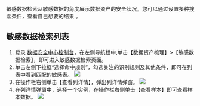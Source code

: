 敏感数据检索从敏感数据的角度展示数据资产的安全状况。您可以通过设置多种搜索条件，查看自己想要的结果 。

## 敏感数据检索列表
1.	登录 [数据安全中心控制台](https://console.cloud.tencent.com/dsgc/overview)，在左侧导航栏中,单击【数据资产梳理】>【敏感数据检索】，即可进入敏感数据检索页面。
2. 单击左侧下拉框“选择命中规则”，勾选关注的识别规则及其他条件，即可在列表中看到匹配的敏感表。
![](https://main.qcloudimg.com/raw/5c3ef82aab00ff16e2db310115a107af.png)
3. 在操作栏右侧单击【查看列详情】，弹出列详情弹窗。
![](https://main.qcloudimg.com/raw/de52732f21ab82c136176a6d273e2fe3.png)
4. 在列详情弹窗中，选择一个实例，在操作栏右侧单击【查看样本】即可查看样本数据。
![](https://main.qcloudimg.com/raw/ca262b26e5bab53b35ff9caa01a1e9e2.png)
 
